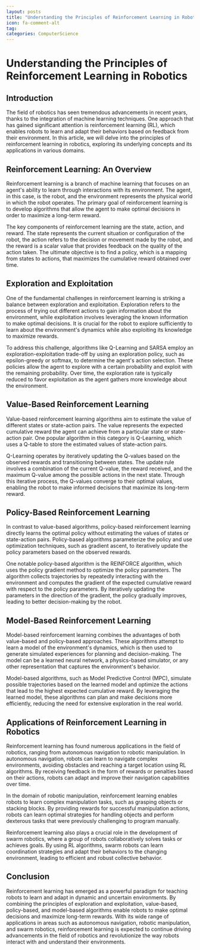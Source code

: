 ```yaml
---
layout: posts
title: "Understanding the Principles of Reinforcement Learning in Robotics"
icon: fa-comment-alt
tag:      
categories: ComputerScience
---
```



# Understanding the Principles of Reinforcement Learning in Robotics

## Introduction

The field of robotics has seen tremendous advancements in recent years, thanks to the integration of machine learning techniques. One approach that has gained significant attention is reinforcement learning (RL), which enables robots to learn and adapt their behaviors based on feedback from their environment. In this article, we will delve into the principles of reinforcement learning in robotics, exploring its underlying concepts and its applications in various domains.

## Reinforcement Learning: An Overview

Reinforcement learning is a branch of machine learning that focuses on an agent's ability to learn through interactions with its environment. The agent, in this case, is the robot, and the environment represents the physical world in which the robot operates. The primary goal of reinforcement learning is to develop algorithms that allow the agent to make optimal decisions in order to maximize a long-term reward.

The key components of reinforcement learning are the state, action, and reward. The state represents the current situation or configuration of the robot, the action refers to the decision or movement made by the robot, and the reward is a scalar value that provides feedback on the quality of the action taken. The ultimate objective is to find a policy, which is a mapping from states to actions, that maximizes the cumulative reward obtained over time.

## Exploration and Exploitation

One of the fundamental challenges in reinforcement learning is striking a balance between exploration and exploitation. Exploration refers to the process of trying out different actions to gain information about the environment, while exploitation involves leveraging the known information to make optimal decisions. It is crucial for the robot to explore sufficiently to learn about the environment's dynamics while also exploiting its knowledge to maximize rewards.

To address this challenge, algorithms like Q-Learning and SARSA employ an exploration-exploitation trade-off by using an exploration policy, such as epsilon-greedy or softmax, to determine the agent's action selection. These policies allow the agent to explore with a certain probability and exploit with the remaining probability. Over time, the exploration rate is typically reduced to favor exploitation as the agent gathers more knowledge about the environment.

## Value-Based Reinforcement Learning

Value-based reinforcement learning algorithms aim to estimate the value of different states or state-action pairs. The value represents the expected cumulative reward the agent can achieve from a particular state or state-action pair. One popular algorithm in this category is Q-Learning, which uses a Q-table to store the estimated values of state-action pairs.

Q-Learning operates by iteratively updating the Q-values based on the observed rewards and transitioning between states. The update rule involves a combination of the current Q-value, the reward received, and the maximum Q-value among the possible actions in the next state. Through this iterative process, the Q-values converge to their optimal values, enabling the robot to make informed decisions that maximize its long-term reward.

## Policy-Based Reinforcement Learning

In contrast to value-based algorithms, policy-based reinforcement learning directly learns the optimal policy without estimating the values of states or state-action pairs. Policy-based algorithms parameterize the policy and use optimization techniques, such as gradient ascent, to iteratively update the policy parameters based on the observed rewards.

One notable policy-based algorithm is the REINFORCE algorithm, which uses the policy gradient method to optimize the policy parameters. The algorithm collects trajectories by repeatedly interacting with the environment and computes the gradient of the expected cumulative reward with respect to the policy parameters. By iteratively updating the parameters in the direction of the gradient, the policy gradually improves, leading to better decision-making by the robot.

## Model-Based Reinforcement Learning

Model-based reinforcement learning combines the advantages of both value-based and policy-based approaches. These algorithms attempt to learn a model of the environment's dynamics, which is then used to generate simulated experiences for planning and decision-making. The model can be a learned neural network, a physics-based simulator, or any other representation that captures the environment's behavior.

Model-based algorithms, such as Model Predictive Control (MPC), simulate possible trajectories based on the learned model and optimize the actions that lead to the highest expected cumulative reward. By leveraging the learned model, these algorithms can plan and make decisions more efficiently, reducing the need for extensive exploration in the real world.

## Applications of Reinforcement Learning in Robotics

Reinforcement learning has found numerous applications in the field of robotics, ranging from autonomous navigation to robotic manipulation. In autonomous navigation, robots can learn to navigate complex environments, avoiding obstacles and reaching a target location using RL algorithms. By receiving feedback in the form of rewards or penalties based on their actions, robots can adapt and improve their navigation capabilities over time.

In the domain of robotic manipulation, reinforcement learning enables robots to learn complex manipulation tasks, such as grasping objects or stacking blocks. By providing rewards for successful manipulation actions, robots can learn optimal strategies for handling objects and perform dexterous tasks that were previously challenging to program manually.

Reinforcement learning also plays a crucial role in the development of swarm robotics, where a group of robots collaboratively solves tasks or achieves goals. By using RL algorithms, swarm robots can learn coordination strategies and adapt their behaviors to the changing environment, leading to efficient and robust collective behavior.

## Conclusion

Reinforcement learning has emerged as a powerful paradigm for teaching robots to learn and adapt in dynamic and uncertain environments. By combining the principles of exploration and exploitation, value-based, policy-based, and model-based algorithms enable robots to make optimal decisions and maximize long-term rewards. With its wide range of applications in areas such as autonomous navigation, robotic manipulation, and swarm robotics, reinforcement learning is expected to continue driving advancements in the field of robotics and revolutionize the way robots interact with and understand their environments.